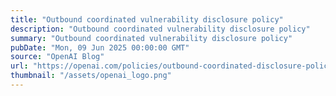 ```yaml
---
title: "Outbound coordinated vulnerability disclosure policy"
description: "Outbound coordinated vulnerability disclosure policy"
summary: "Outbound coordinated vulnerability disclosure policy"
pubDate: "Mon, 09 Jun 2025 00:00:00 GMT"
source: "OpenAI Blog"
url: "https://openai.com/policies/outbound-coordinated-disclosure-policy"
thumbnail: "/assets/openai_logo.png"
---
```



